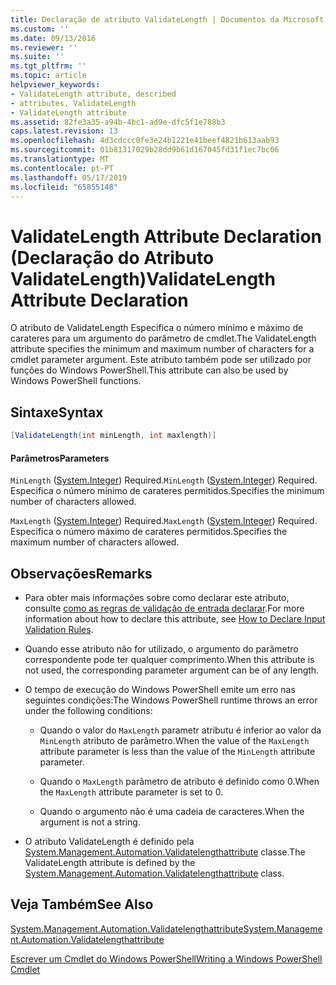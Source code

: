 ```yaml
---
title: Declaração de atributo ValidateLength | Documentos da Microsoft
ms.custom: ''
ms.date: 09/13/2016
ms.reviewer: ''
ms.suite: ''
ms.tgt_pltfrm: ''
ms.topic: article
helpviewer_keywords:
- ValidateLength attribute, described
- attributes, ValidateLength
- ValidateLength attribute
ms.assetid: 82fe3a35-a94b-4bc1-ad9e-dfc5f1e788b3
caps.latest.revision: 13
ms.openlocfilehash: 4d3cdccc0fe3e24b1221e41beef4821b613aab93
ms.sourcegitcommit: 01b81317029b28dd9b61d167045fd31f1ec7bc06
ms.translationtype: MT
ms.contentlocale: pt-PT
ms.lasthandoff: 05/17/2019
ms.locfileid: "65855148"
---
```

# <a name="validatelength-attribute-declaration"></a><span data-ttu-id="c6c52-102">ValidateLength Attribute Declaration (Declaração do Atributo ValidateLength)</span><span class="sxs-lookup"><span data-stu-id="c6c52-102">ValidateLength Attribute Declaration</span></span>

<span data-ttu-id="c6c52-103">O atributo de ValidateLength Especifica o número mínimo e máximo de carateres para um argumento do parâmetro de cmdlet.</span><span class="sxs-lookup"><span data-stu-id="c6c52-103">The ValidateLength attribute specifies the minimum and maximum number of characters for a cmdlet parameter argument.</span></span> <span data-ttu-id="c6c52-104">Este atributo também pode ser utilizado por funções do Windows PowerShell.</span><span class="sxs-lookup"><span data-stu-id="c6c52-104">This attribute can also be used by Windows PowerShell functions.</span></span>

## <a name="syntax"></a><span data-ttu-id="c6c52-105">Sintaxe</span><span class="sxs-lookup"><span data-stu-id="c6c52-105">Syntax</span></span>

```csharp
[ValidateLength(int minLength, int maxlength)]
```

#### <a name="parameters"></a><span data-ttu-id="c6c52-106">Parâmetros</span><span class="sxs-lookup"><span data-stu-id="c6c52-106">Parameters</span></span>

<span data-ttu-id="c6c52-107">`MinLength` ([System.Integer](/dotnet/api/System.Integer)) Required.</span><span class="sxs-lookup"><span data-stu-id="c6c52-107">`MinLength` ([System.Integer](/dotnet/api/System.Integer)) Required.</span></span> <span data-ttu-id="c6c52-108">Especifica o número mínimo de carateres permitidos.</span><span class="sxs-lookup"><span data-stu-id="c6c52-108">Specifies the minimum number of characters allowed.</span></span>

<span data-ttu-id="c6c52-109">`MaxLength` ([System.Integer](/dotnet/api/System.Integer)) Required.</span><span class="sxs-lookup"><span data-stu-id="c6c52-109">`MaxLength` ([System.Integer](/dotnet/api/System.Integer)) Required.</span></span> <span data-ttu-id="c6c52-110">Especifica o número máximo de carateres permitidos.</span><span class="sxs-lookup"><span data-stu-id="c6c52-110">Specifies the maximum number of characters allowed.</span></span>

## <a name="remarks"></a><span data-ttu-id="c6c52-111">Observações</span><span class="sxs-lookup"><span data-stu-id="c6c52-111">Remarks</span></span>

- <span data-ttu-id="c6c52-112">Para obter mais informações sobre como declarar este atributo, consulte [como as regras de validação de entrada declarar](./how-to-validate-parameter-input.md).</span><span class="sxs-lookup"><span data-stu-id="c6c52-112">For more information about how to declare this attribute, see [How to Declare Input Validation Rules](./how-to-validate-parameter-input.md).</span></span>

- <span data-ttu-id="c6c52-113">Quando esse atributo não for utilizado, o argumento do parâmetro correspondente pode ter qualquer comprimento.</span><span class="sxs-lookup"><span data-stu-id="c6c52-113">When this attribute is not used, the corresponding parameter argument can be of any length.</span></span>

- <span data-ttu-id="c6c52-114">O tempo de execução do Windows PowerShell emite um erro nas seguintes condições:</span><span class="sxs-lookup"><span data-stu-id="c6c52-114">The Windows PowerShell runtime throws an error under the following conditions:</span></span>

    - <span data-ttu-id="c6c52-115">Quando o valor do `MaxLength` parametr atributu é inferior ao valor da `MinLength` atributo de parâmetro.</span><span class="sxs-lookup"><span data-stu-id="c6c52-115">When the value of the `MaxLength` attribute parameter is less than the value of the `MinLength` attribute parameter.</span></span>

    - <span data-ttu-id="c6c52-116">Quando o `MaxLength` parâmetro de atributo é definido como 0.</span><span class="sxs-lookup"><span data-stu-id="c6c52-116">When the `MaxLength` attribute parameter is set to 0.</span></span>

    - <span data-ttu-id="c6c52-117">Quando o argumento não é uma cadeia de caracteres.</span><span class="sxs-lookup"><span data-stu-id="c6c52-117">When the argument is not a string.</span></span>

- <span data-ttu-id="c6c52-118">O atributo ValidateLength é definido pela [System.Management.Automation.Validatelengthattribute](/dotnet/api/System.Management.Automation.ValidateLengthAttribute) classe.</span><span class="sxs-lookup"><span data-stu-id="c6c52-118">The ValidateLength attribute is defined by the [System.Management.Automation.Validatelengthattribute](/dotnet/api/System.Management.Automation.ValidateLengthAttribute) class.</span></span>

## <a name="see-also"></a><span data-ttu-id="c6c52-119">Veja Também</span><span class="sxs-lookup"><span data-stu-id="c6c52-119">See Also</span></span>

[<span data-ttu-id="c6c52-120">System.Management.Automation.Validatelengthattribute</span><span class="sxs-lookup"><span data-stu-id="c6c52-120">System.Management.Automation.Validatelengthattribute</span></span>](/dotnet/api/System.Management.Automation.ValidateLengthAttribute)

[<span data-ttu-id="c6c52-121">Escrever um Cmdlet do Windows PowerShell</span><span class="sxs-lookup"><span data-stu-id="c6c52-121">Writing a Windows PowerShell Cmdlet</span></span>](./writing-a-windows-powershell-cmdlet.md)
